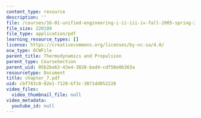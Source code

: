 ```yaml
---
content_type: resource
description: ''
file: /courses/16-01-unified-engineering-i-ii-iii-iv-fall-2005-spring-2006/cbf783c002e171286f3c3071dd052228_chapter_7.pdf
file_size: 220189
file_type: application/pdf
learning_resource_types: []
license: https://creativecommons.org/licenses/by-nc-sa/4.0/
ocw_type: OCWFile
parent_title: Thermodynamics and Propulsion
parent_type: CourseSection
parent_uid: 05b2ba63-43e4-3028-bad4-cdf50e0b363a
resourcetype: Document
title: chapter_7.pdf
uid: cbf783c0-02e1-7128-6f3c-3071dd052228
video_files:
  video_thumbnail_file: null
video_metadata:
  youtube_id: null
---
```

